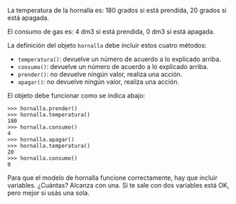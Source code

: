 La temperatura de la hornalla es: 180 grados si está prendida, 20 grados si está apagada.

El consumo de gas es: 4 dm3 si está prendida, 0 dm3 si está apagada.

La definición del objeto `hornalla` debe incluir estos cuatro métodos:

- `temperatura()`: devuelve un número de acuerdo a lo explicado arriba.
- `consumo()`: devuelve un número de acuerdo a lo explicado arriba.
- `prender()`: no devuelve ningún valor, realiza una acción.
- `apagar()`: no devuelve ningún valor, realiza una acción.

El objeto debe funcionar como se indica abajo:

```
>>> hornalla.prender()
>>> hornalla.temperatura()   
180
>>> hornalla.consumo()
4
>>> hornalla.apagar()
>>> hornalla.temperatura()   
20
>>> hornalla.consumo()
0
```

Para que el modelo de hornalla funcione correctamente, hay que incluir variables. ¿Cuántas? Alcanza con una. Si te sale con dos variables está OK, pero mejor si usás una sola.

